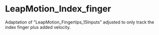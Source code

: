# LeapMotion_Index_finger
Adaptation of "LeapMotion_Fingertips_15Inputs" adjusted to only track the index finger plus added velocity.
